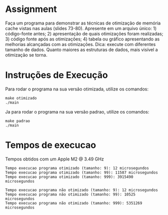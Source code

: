 # Assignment

Faça um programa para demonstrar as técnicas de otimização de memória cache vistas nas aulas (slides 73-80). Apresente em um arquivo único: 1) código-fonte antes; 2) apresentação de quais otimizações foram realizadas; 3) código fonte após as otimizações; 4) tabela ou gráfico apresentando as melhorias alcançadas com as otimizações. Dica: execute com diferentes tamanho de dados. Quanto maiores as estruturas de dados, mais visível a otimização se torna.

# Instruções de Execução

Para rodar o programa na sua versão otimizada, utilize os comandos:

```
make otimizado
./main
```

Ja para rodar o programa na sua versão padrao, utilize os comandos:

```
make padrao
./main
```


# Tempos de execucao

Tempos obtidos com um Apple M2 @ 3.49 GHz 

```
Tempo execucao programa otimizado (tamanho: 9): 12 microsegundos 
Tempo execucao programa otimizado (tamanho: 99): 11587 microsegundos 
Tempo execucao programa otimizado (tamanho: 999): 3915490 microsegundos 

Tempo execucao programa não otimizado (tamanho: 9): 12 microsegundos 
Tempo execucao programa não otimizado (tamanho: 99): 10525 microsegundos 
Tempo execucao programa não otimizado (tamanho: 999): 5351269 microsegundos 

